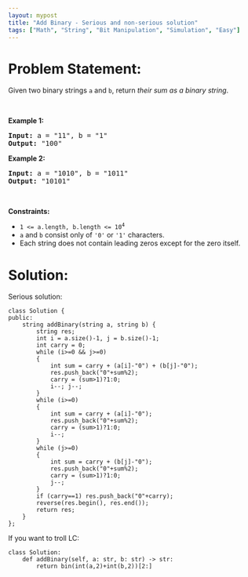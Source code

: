 ```yaml
---
layout: mypost
title: "Add Binary - Serious and non-serious solution"
tags: ["Math", "String", "Bit Manipulation", "Simulation", "Easy"]
---
```

# Problem Statement:
<p>Given two binary strings <code>a</code> and <code>b</code>, return <em>their sum as a binary string</em>.</p>

<p>&nbsp;</p>
<p><strong class="example">Example 1:</strong></p>
<pre><strong>Input:</strong> a = "11", b = "1"
<strong>Output:</strong> "100"
</pre><p><strong class="example">Example 2:</strong></p>
<pre><strong>Input:</strong> a = "1010", b = "1011"
<strong>Output:</strong> "10101"
</pre>
<p>&nbsp;</p>
<p><strong>Constraints:</strong></p>

<ul>
	<li><code>1 &lt;= a.length, b.length &lt;= 10<sup>4</sup></code></li>
	<li><code>a</code> and <code>b</code> consist&nbsp;only of <code>&#39;0&#39;</code> or <code>&#39;1&#39;</code> characters.</li>
	<li>Each string does not contain leading zeros except for the zero itself.</li>
</ul>

# Solution:
Serious solution:
```
class Solution {
public:
    string addBinary(string a, string b) {
        string res;
        int i = a.size()-1, j = b.size()-1;
        int carry = 0;
        while (i>=0 && j>=0)
        {
            int sum = carry + (a[i]-"0") + (b[j]-"0");
            res.push_back("0"+sum%2);
            carry = (sum>1)?1:0;
            i--; j--;
        }
        while (i>=0)
        {
            int sum = carry + (a[i]-"0");
            res.push_back("0"+sum%2);
            carry = (sum>1)?1:0;
            i--;
        }
        while (j>=0)
        {
            int sum = carry + (b[j]-"0");
            res.push_back("0"+sum%2);
            carry = (sum>1)?1:0;
            j--;
        }
        if (carry==1) res.push_back("0"+carry);
        reverse(res.begin(), res.end());
        return res;
    }
};
```

If you want to troll LC:
```
class Solution:
    def addBinary(self, a: str, b: str) -> str:
        return bin(int(a,2)+int(b,2))[2:]
```